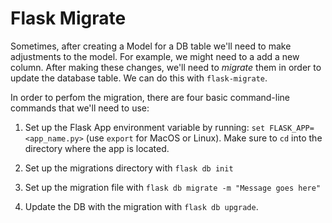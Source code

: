 # Flask Migrate

Sometimes, after creating a Model for a DB table we'll need to make adjustments to the model. For example, we might need to a add a new column. After making these changes, we'll need to *migrate* them in order to update the database table. We can do this with `flask-migrate`.

In order to perfom the migration, there are four basic command-line commands that we'll need to use:

1. Set up the Flask App environment variable by running: `set FLASK_APP=<app_name.py>` (use `export` for MacOS or Linux). Make sure to `cd` into the directory where the app is located.

1. Set up the migrations directory with `flask db init`

1. Set up the migration file with `flask db migrate -m "Message goes here"`

1. Update the DB with the migration with `flask db upgrade`.
